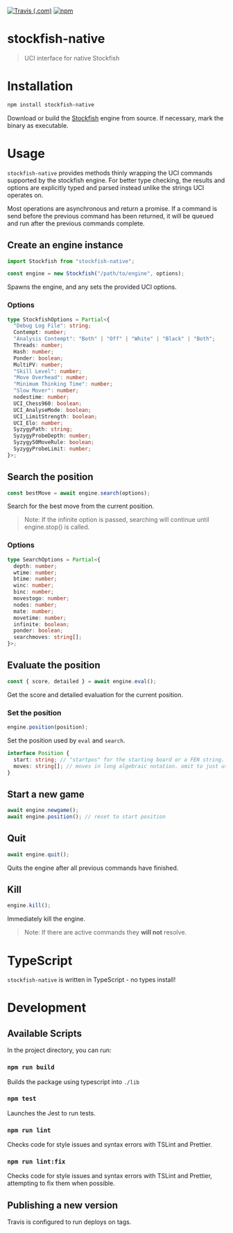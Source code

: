 [![Travis (.com)](https://img.shields.io/travis/com/elviswolcott/stockfish-native?logo=travis)](https://travis-ci.com/elviswolcott/stockfish-native)
[![npm](https://img.shields.io/npm/v/stockfish-native?label=stockfish-native&logo=npm)](https://www.npmjs.com/package/stockfish-native)
# stockfish-native

> UCI interface for native Stockfish

# Installation

```bash
npm install stockfish-native
```

Download or build the [Stockfish](https://stockfishchess.org/download/) engine from source.
If necessary, mark the binary as executable.

# Usage

`stockfish-native` provides methods thinly wrapping the UCI commands supported by the stockfish engine.
For better type checking, the results and options are explicitly typed and parsed instead unlike the strings UCI operates on.

Most operations are asynchronous and return a promise. If a command is send before the previous command has been returned, it will be queued and run after the previous commands complete.

## Create an engine instance

```ts
import Stockfish from "stockfish-native";

const engine = new Stockfish("/path/to/engine", options);
```

Spawns the engine, and any sets the provided UCI options.

### Options

```ts
type StockfishOptions = Partial<{
  "Debug Log File": string;
  Contempt: number;
  "Analysis Contempt": "Both" | "Off" | "White" | "Black" | "Both";
  Threads: number;
  Hash: number;
  Ponder: boolean;
  MultiPV: number;
  "Skill Level": number;
  "Move Overhead": number;
  "Minimum Thinking Time": number;
  "Slow Mover": number;
  nodestime: number;
  UCI_Chess960: boolean;
  UCI_AnalyseMode: boolean;
  UCI_LimitStrength: boolean;
  UCI_Elo: number;
  SyzygyPath: string;
  SyzygyProbeDepth: number;
  Syzygy50MoveRule: boolean;
  SyzygyProbeLimit: number;
}>;
```

## Search the position

```ts
const bestMove = await engine.search(options);
```

Search for the best move from the current position.

> Note: If the infinite option is passed, searching will continue until engine.stop() is called.

### Options

```ts
type SearchOptions = Partial<{
  depth: number;
  wtime: number;
  btime: number;
  winc: number;
  binc: number;
  movestogo: number;
  nodes: number;
  mate: number;
  movetime: number;
  infinite: boolean;
  ponder: boolean;
  searchmoves: string[];
}>;
```

## Evaluate the position

```ts
const { score, detailed } = await engine.eval();
```

Get the score and detailed evaluation for the current position.

### Set the position

```ts
engine.position(position);
```

Set the position used by `eval` and `search`.

```ts
interface Position {
  start: string; // "startpos" for the starting board or a FEN string. default: "startpos"
  moves: string[]; // moves in long algebraic notation. omit to just use the start position
}
```

## Start a new game

```ts
await engine.newgame();
await engine.position(); // reset to start position
```

## Quit

```ts
await engine.quit();
```

Quits the engine after all previous commands have finished.

## Kill

```ts
engine.kill();
```

Immediately kill the engine.

> Note: If there are active commands they **will not** resolve.

# TypeScript

`stockfish-native` is written in TypeScript - no types install!

# Development

## Available Scripts

In the project directory, you can run:

### `npm run build`

Builds the package using typescript into `./lib`

### `npm test`

Launches the Jest to run tests.

### `npm run lint`

Checks code for style issues and syntax errors with TSLint and Prettier.

### `npm run lint:fix`

Checks code for style issues and syntax errors with TSLint and Prettier, attempting to fix them when possible.

## Publishing a new version

Travis is configured to run deploys on tags.
